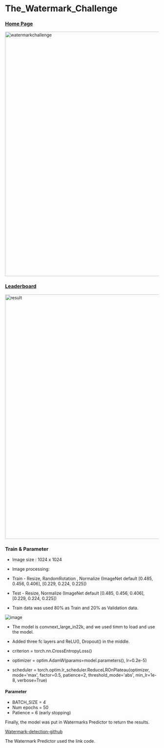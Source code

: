 # The_Watermark_Challenge

### [Home Page](https://machinehack.com/hackathons/the_watermark_challenge/overview)
<img width="800" alt="watermarkchallenge" src="https://github.com/nuwana9876/The_Watermark_Challenge/assets/78463348/9cb1c291-a656-467c-b94a-c2013fba61ef">

### [Leaderboard](https://machinehack.com/hackathons/the_watermark_challenge/leaderboard)
<img width="800" alt="result" src="https://github.com/nuwana9876/The_Watermark_Challenge/assets/78463348/ed0b33c9-d8ff-4e26-ba35-825f794b3141">

### Train & Parameter

- Image size : 1024 x 1024

- Image processing:
- Train - Resize, RandomRotation , Normalize (ImageNet default [0.485, 0.456, 0.406], [0.229, 0.224, 0.225])
- Test - Resize, Normalize (ImageNet default [0.485, 0.456, 0.406], [0.229, 0.224, 0.225])

- Train data was used 80% as Train and 20% as Validation data.

![image](https://github.com/nuwana9876/The_Watermark_Challenge/assets/78463348/64521294-157b-49ce-b20e-8a37021c280f)

- The model is convnext_large_in22k, and we used timm to load and use the model.
- Added three fc layers and ReLU(), Dropout() in the middle.

- criterion = torch.nn.CrossEntropyLoss()
- optimizer = optim.AdamW(params=model.parameters(), lr=0.2e-5)
- scheduler = torch.optim.lr_scheduler.ReduceLROnPlateau(optimizer, mode='max', factor=0.5, patience=2, threshold_mode='abs', min_lr=1e-8, verbose=True)

#### Parameter
- BATCH_SIZE = 4
- Num epochs = 50
- Patience = 6 (early stopping)

Finally, the model was put in Watermarks Predictor to return the results.

[Watermark-detection-github](https://github.com/boomb0om/watermark-detection)

The Watermark Predictor used the link code.
